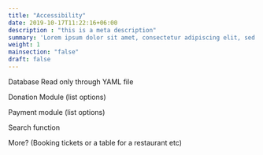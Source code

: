 ```yaml
---
title: "Accessibility"
date: 2019-10-17T11:22:16+06:00
description : "this is a meta description"
summary: 'Lorem ipsum dolor sit amet, consectetur adipiscing elit, sed do eiusmod tempor incididunt ut labore et dolore magna aliqua.'
weight: 1
mainsection: "false"
draft: false
---
```


Database Read only through YAML file

Donation Module (list options)

Payment module (list options)

Search function

More? (Booking tickets or a table for a restaurant etc)
